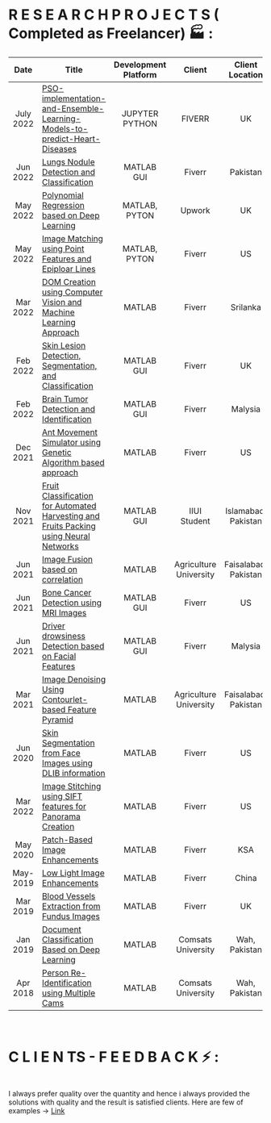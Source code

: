 # R E S E A R C H P R O J E C T S ( Completed as Freelancer) 🏭 :

| Date | Title | Development Platform	 | Client	 | Client Location |
| :--: | ----- | :-------------------: | :-----: | :-------------: |
July <br> 2022 | <a href="https://github.com/rashidrao-pk/PSO-implementation-and-Ensemble-Learning-Models-to-predict-Heart-Diseases"> PSO-implementation-and-Ensemble-Learning-Models-to-predict-Heart-Diseases </a> | JUPYTER<br> PYTHON | FIVERR | UK | 
Jun<br>2022 | <a href="https://github.com/rashidrao-pk/Lungs_Nodule_Cancer_Detection_and_Classification_MRI_CT_Images"> Lungs Nodule Detection and Classification </a>| MATLAB<br>GUI | Fiverr | Pakistan |
May<br>2022 | <a href="https://github.com/rashidrao-pk/Polynomial-Regression-based-on-Deep-Learning-in-Matlab"> Polynomial Regression based on Deep Learning </a>| MATLAB,<br>PYTON | Upwork | UK |
May<br>2022 | <a href="https://github.com/rashidrao-pk/Image-Matching-using-Point-Features-and-Epiploar-Lines-in-Matlab"> Image Matching using Point Features and Epiploar Lines </a>| MATLAB,<br>PYTON | Fiverr | US |
Mar<br>2022 | <a href="https://github.com/rashidrao-pk/DOM-Creation-using-Computer-Vision-and-Machine-Learning-Approach"> DOM Creation using Computer Vision and Machine Learning Approach </a> | MATLAB | Fiverr | Srilanka |
Feb <br>2022 | <a href ="https://github.com/rashidrao-pk/Computer-Vision-based-system-in-Matlab-for-Benign-and-Malignant-Classification-Skin-Lesion-Detection" >Skin Lesion Detection, Segmentation, and Classification </a> | MATLAB<br>GUI | Fiverr | UK |
Feb <br>2022 | <a href="https://github.com/rashidrao-pk/Brain-Tumor-Detection-and-Classification-GUI-based-App-in-Matlab">Brain Tumor Detection and Identification </a>| MATLAB<br>GUI | Fiverr | Malysia |
Dec<br>2021 | <a href ="https://github.com/rashidrao-pk/Ant-Movement-Simulator-using-Genetic-Algorithm-based-approach"> Ant Movement Simulator using Genetic Algorithm based approach </a>| MATLAB | Fiverr | US |
Nov <br>2021 | <a href = "https://github.com/rashidrao-pk/Neural-Network-Based-Automatic-Fruit-Classification/blob/main/README.md " >Fruit Classification for Automated Harvesting and Fruits Packing using Neural Networks </a>| MATLAB<br>GUI	| IIUI<br>Student |	Islamabad,<br>Pakistan |
Jun<br>2021 | <a href="https://github.com/rashidrao-pk/Image-Fusion-based-on-correlation-in-MATLAB"> Image Fusion based on correlation </a>| MATLAB | Agriculture<br> University | Faisalabad,<br>Pakistan |
Jun <br>2021 | <a href = "https://github.com/rashidrao-pk/Bone-Cancer-Detection-GUI-in-Matlab-using-Image-Processing-Techniques " >Bone Cancer Detection using MRI Images </a>| MATLAB<br>GUI	| Fiverr | US |
Jun <br>2021 | <a href = "https://github.com/rashidrao-pk/Driver-Drowsiness-Detection-using-Computer-Vision-in-Matlab " >Driver drowsiness Detection based on Facial Features </a>| MATLAB<br>GUI |	Fiverr |	Malysia |
Mar<br>2021 | <a href="https://github.com/rashidrao-pk/Image-Denoising-Using-Contourlet-based-Feature-Pyramid"> Image Denoising Using Contourlet-based Feature Pyramid </a>| MATLAB | Agriculture <br>University | Faisalabad,<br>Pakistan |
Jun<br>2020 | <a href = "https://github.com/rashidrao-pk/Skin-Segmentation-from-Face-Images-using-DLIB-information-in-Matlab"> Skin Segmentation from Face Images using DLIB information </a>| MATLAB | Fiverr | US |
Mar<br>2022 | <a href = "https://github.com/rashidrao-pk/Image-Stitching-using-SIFT-features-for-Panorama-Creation-in-Matlab"> Image Stitching using SIFT features for Panorama Creation </a>| MATLAB | Fiverr | US |
May<br>2020 | <a href="https://github.com/rashidrao-pk/Patch-Based-Image-Enhancements-in-Matlab-CLAHE"> Patch-Based Image Enhancements </a>| MATLAB | Fiverr | KSA |
May-2019 | <a href ="https://github.com/rashidrao-pk/Low-Light-Image-Enhancements-using-Matlab"> Low Light Image Enhancements </a>| MATLAB | Fiverr | China |
Mar<br>2019 | <a href = "https://github.com/rashidrao-pk/Blood-Vessels-Extraction-from-Fundus-Images-in-Matlab"> Blood Vessels Extraction from Fundus Images </a>| MATLAB | Fiverr | UK |
Jan<br>2019 | <a href="https://github.com/rashidrao-pk/Document-Classification-Based-on-Deep-Learning-in-Matlab">Document Classification Based on Deep Learning </a>| MATLAB | Comsats<br>University | Wah,<br>Pakistan |
Apr<br>2018 | <a href = "https://github.com/rashidrao-pk/Person-Re-Identification-using-Multiple-Cams-in-Matlab"> Person Re-Identification using Multiple Cams </a>| MATLAB | Comsats<br>University | Wah,<br>Pakistan |

<br>

# C L I E N TS - F E E D B A C K ⚡ :
<br>
I always prefer quality over the quantity and hence i always provided the solutions with quality and the result is satisfied clients. Here are few of examples -> <a href="https://github.com/rashidrao-pk/What-Client-Say-About-Me--Freelancer-providing-Computer-Vision-and-Machine-Learning-Solutions"> Link </a>
<br>
